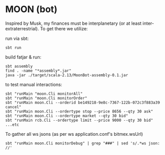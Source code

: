 MOON (bot)
==========

Inspired by Musk, my finances must be interplanetary (or at least inter-extraterrestrial). To get there we utilize:

run via sbt:
```
sbt run
```

build fatjar & run:
```
sbt assembly
find . -name "*assembly*.jar"
java -jar ./target/scala-2.13/MoonBot-assembly-0.1.jar
```

to test manual interactions:
```
sbt "runMain "moon.Cli monitorAll"
sbt "runMain "moon.Cli monitorOrder"
sbt "runMain moon.Cli --orderid be149218-9e8c-7367-122b-072c3f883a39 cancel"
sbt "runMain moon.Cli --ordertype stop --price 8656 --qty 30 ask"
sbt "runMain moon.Cli --ordertype market --qty 30 bid"
sbt "runMain rcb.Cli --ordertype limit --price 9000 --qty 30 bid"
...etc
```

To gather all ws jsons (as per ws application.conf's bitmex.wsUrl)
```
sbt "runMain moon.Cli monitorDebug" | grep "###" | sed 's/.*ws json: //'
```
